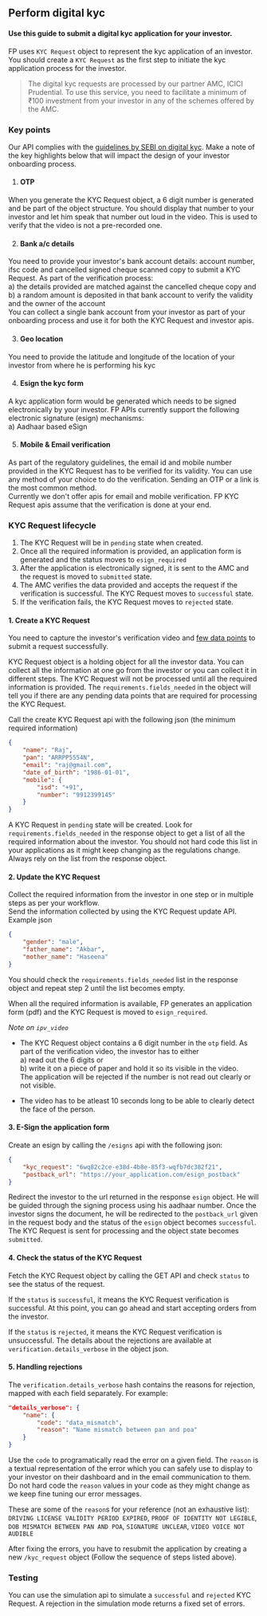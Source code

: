 ## Perform digital kyc
#### Use this guide to submit a digital kyc application for your investor.

FP uses `KYC Request` object to represent the kyc application of an investor. You should create a `KYC Request` as the first step to initiate the kyc application process for the investor.  
> The digital kyc requests are processed by our partner AMC, ICICI Prudential. To use this service, you need to facilitate a minimum of ₹100 investment from your investor in any of the schemes offered by the AMC.

### Key points

Our API complies with the [guidelines by SEBI on digital kyc](https://www.sebi.gov.in/legal/circulars/apr-2020/clarification-on-know-your-client-kyc-process-and-use-of-technology-for-kyc_46565.html). Make a note of the key highlights below that will impact the design of your investor onboarding process.

1. #### OTP  
When you generate the KYC Request object, a 6 digit number is generated and be part of the object structure. You should display that number to your investor and let him speak that number out loud in the video. This is used to verify that the video is not a pre-recorded one.

2. #### Bank a/c details  
You need to provide your investor's bank account details: account number, ifsc code and cancelled signed cheque scanned copy to submit a KYC Request. As part of the verification process:  
a) the details provided are matched against the cancelled cheque copy and  
b) a random amount is deposited in that bank account to verify the validity and the owner of the account  
You can collect a single bank account from your investor as part of your onboarding process and use it for both the KYC Request and investor apis.

3. #### Geo location  
You need to provide the latitude and longitude of the location of your investor from where he is performing his kyc

4. #### Esign the kyc form  
A kyc application form would be generated which needs to be signed electronically by your investor. FP APIs currently support the following electronic signature (esign) mechanisms:  
a) Aadhaar based eSign

5. #### Mobile & Email verification  
As part of the regulatory guidelines, the email id and mobile number provided in the KYC Request has to be verified for its validity. You can use any method of your choice to do the verification. Sending an OTP or a link is the most common method.  
Currently we don't offer apis for email and mobile verification. FP KYC Request apis assume that the verification is done at your end.

### KYC Request lifecycle
1. The KYC Request will be in `pending` state when created.
2. Once all the required information is provided, an application form is generated and the status moves to `esign_required`
3. After the application is electronically signed, it is sent to the AMC and the request is moved to `submitted` state.
3. The AMC verifies the data provided and accepts the request if the verification is successful. The KYC Request moves to `successful` state.
4. If the verification fails, the KYC Request moves to `rejected` state.

#### 1. Create a KYC Request
You need to capture the investor's verification video and [few data points](/identity/required-information) to submit a request successfully.

KYC Request object is a holding object for all the investor data. You can collect all the information at one go from the investor or you can collect it in different steps. The KYC Request will not be processed until all the required information is provided. The `requirements.fields_needed` in the object will tell you if there are any pending data points that are required for processing the KYC Request.

Call the create KYC Request api with the following json (the minimum required information)

```json
{
	"name": "Raj",
	"pan": "ARRPP5554N",
	"email": "raj@gmail.com",
	"date_of_birth": "1986-01-01",
	"mobile": {
		"isd": "+91",
		"number": "9912399145"
	}
}
```
A KYC Request in `pending` state will be created. Look for `requirements.fields_needed` in the response object to get a list of all the required information about the investor. You should not hard code this list in your applications as it might keep changing as the regulations change. Always rely on the list from the response object.

#### 2. Update the KYC Request
Collect the required information from the investor in one step or in multiple steps as per your workflow.  
Send the information collected by using the KYC Request update API. Example json

```json
{
	"gender": "male",
	"father_name": "Akbar",
	"mother_name": "Haseena"
}
```
You should check the `requirements.fields_needed` list in the response object and repeat step 2 until the list becomes empty.

When all the required information is available, FP generates an application form (pdf) and the KYC Request is moved to `esign_required`.

*Note on `ipv_video`*  
- The KYC Request object contains a 6 digit number in the `otp` field. As part of the verification video, the investor has to either  
  a) read out the 6 digits or  
  b) write it on a piece of paper and hold it so its visible in the video.  
The application will be rejected if the number is not read out clearly or not visible.

- The video has to be atleast 10 seconds long to be able to clearly detect the face of the person.

#### 3. E-Sign the application form

Create an esign by calling the `/esigns` api with the following json:

```json
{
	"kyc_request": "6wq82c2ce-e38d-4b8e-85f3-wqfb7dc382f21",
	"postback_url": "https://your_application.com/esign_postback"
}
```

Redirect the investor to the url returned in the response `esign` object. He will be guided through the signing process using his aadhaar number. Once the investor signs the document, he will be redirected to the `postback_url` given in the request body and the status of the `esign` object becomes `successful`. The KYC Request is sent for processing and the object state becomes `submitted`.

#### 4. Check the status of the KYC Request
Fetch the KYC Request object by calling the GET API and check `status` to see the status of the request.

If the `status` is `successful`, it means the KYC Request verification is successful. At this point, you can go ahead and start accepting orders from the investor.

If the `status` is `rejected`, it means the KYC Request verification is unsuccessful. The details about the rejections are available at `verification.details_verbose` in the object json.

#### 5. Handling rejections
The `verification.details_verbose` hash contains the reasons for rejection, mapped with each field separately. For example:

```json
"details_verbose": {
	"name": {
		"code": "data_mismatch",
		"reason": "Name mismatch between pan and poa"
	}
}
```
Use the `code` to programatically read the error on a given field. The `reason` is a textual representation of the error which you can safely use to display to your investor on their dashboard and in the email communication to them. Do not hard code the `reason` values in your code as they might change as we keep fine tuning our error messages.

These are some of the `reason`s for your reference (not an exhaustive list): `DRIVING LICENSE VALIDITY PERIOD EXPIRED`, `PROOF OF IDENTITY NOT LEGIBLE`, `DOB MISMATCH BETWEEN PAN AND POA`, `SIGNATURE UNCLEAR`, `VIDEO VOICE NOT AUDIBLE`

After fixing the errors, you have to resubmit the application by creating a new `/kyc_request` object (Follow the sequence of steps listed above).

### Testing
You can use the simulation api to simulate a `successful` and `rejected` KYC Request. A rejection in the simulation mode returns a fixed set of errors.
